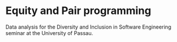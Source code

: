 # Equity and Pair programming

Data analysis for the Diversity and Inclusion in Software Engineering seminar at the University of Passau.

